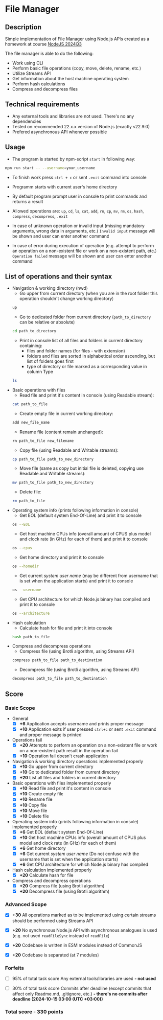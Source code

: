 # File Manager

## Description

Simple implementation of File Manager using Node.js APIs created as a homework at course [NodeJS 2024Q3](https://rs.school/courses/nodejs)

The file manager is able to do the following:

- Work using CLI
- Perform basic file operations (copy, move, delete, rename, etc.)
- Utilize Streams API
- Get information about the host machine operating system
- Perform hash calculations
- Compress and decompress files

## Technical requirements

- Any external tools and libraries are not used. There's no any dependencies
- Tested on recommended 22.x.x version of Node.js (exactly v22.9.0)
- Prefered asynchronous API whenever possible

## Usage

- The program is started by npm-script `start` in following way:
```bash
npm run start -- --username=your_username
```

- To finish work press `ctrl + c` or sent `.exit` command into console

- Programm starts with current user's home directory

- By default program prompt user in console to print commands and returns a result

- Allowed operations are: `up`, `cd`, `ls`, `cat`, `add`, `rn`, `cp`, `mv`, `rm`,
 `os`, `hash`, `compress`, `decompress`, `.exit`
  
- In case of unknown operation or invalid input (missing mandatory arguments, wrong data in arguments, etc.) `Invalid input` message will be shown and user can enter another command
  
- In case of error during execution of operation (e.g. attempt to perform an operation on a non-existent file or work on a non-existent path, etc.) `Operation failed` message will be shown and user can enter another command 

## List of operations and their syntax
- Navigation & working directory (nwd)
    - Go upper from current directory (when you are in the root folder this operation shouldn't change working directory)  
    ```bash
    up
    ```
    - Go to dedicated folder from current directory (`path_to_directory` can be relative or absolute)
    ```bash
    cd path_to_directory
    ```
    - Print in console list of all files and folders in current directory containing:
        - files and folder names (for files - with extension)
        - folders and files are sorted in alphabetical order ascending, but list of folders goes first
        - type of directory or file marked as a corresponding  value in column Type
    ```bash
    ls
    ```
- Basic operations with files
    - Read file and print it's content in console (using Readable stream): 
    ```bash
    cat path_to_file
    ```
    - Create empty file in current working directory: 
    ```bash
    add new_file_name
    ```
    - Rename file (content remain unchanged): 
    ```bash
    rn path_to_file new_filename
    ```
    - Copy file (using Readable and Writable streams): 
    ```bash
    cp path_to_file path_to_new_directory
    ```
    - Move file (same as copy but initial file is deleted, copying use Readable and Writable streams): 
    ```bash
    mv path_to_file path_to_new_directory
    ```
    - Delete file: 
    ```bash
    rm path_to_file
    ```
- Operating system info (prints following information in console)
    - Get EOL (default system End-Of-Line) and print it to console  
    ```bash
    os --EOL
    ```
    - Get host machine CPUs info (overall amount of CPUS plus model and clock rate (in GHz) for each of them) and print it to console  
    ```bash
    os --cpus
    ```
    - Get home directory and print it to console  
    ```bash
    os --homedir
    ```
    - Get current *system user name* (may be different from username that is set when the application starts) and print it to console  
    ```bash
    os --username
    ```
    - Get CPU architecture for which Node.js binary has compiled and print it to console  
    ```bash
    os --architecture
    ```
- Hash calculation  
    - Calculate hash for file and print it into console  
    ```bash
    hash path_to_file
    ```
- Compress and decompress operations  
    - Compress file (using Brotli algorithm, using Streams API)  
    ```bash
    compress path_to_file path_to_destination
    ```
    - Decompress file (using Brotli algorithm, using Streams API)  
    ```bash
    decompress path_to_file path_to_destination
    ```  

## Score

### Basic Scope
- General
    - [x] **+6** Application accepts username and prints proper message
    - [x] **+10** Application exits if user pressed `ctrl+c` or sent `.exit` command and proper message is printed
- Operations fail
    - [x] **+20** Attempts to perform an operation on a non-existent file or work on a non-existent path result in the operation fail
    - [x] **+10** Operation fail doesn't crash application
- Navigation & working directory operations implemented properly
    - [x] **+10** Go upper from current directory
    - [x] **+10** Go to dedicated folder from current directory
    - [x] **+20** List all files and folders in current directory
- Basic operations with files implemented properly
    - [x] **+10** Read file and print it's content in console
    - [x] **+10** Create empty file
    - [x] **+10** Rename file
    - [x] **+10** Copy file
    - [x] **+10** Move file
    - [x] **+10** Delete file
- Operating system info (prints following information in console) implemented properly
    - [x] **+6** Get EOL (default system End-Of-Line)
    - [x] **+10** Get host machine CPUs info (overall amount of CPUS plus model and clock rate (in GHz) for each of them)
    - [x] **+6** Get home directory
    - [x] **+6** Get current *system user name* (Do not confuse with the username that is set when the application starts)
    - [x] **+6** Get CPU architecture for which Node.js binary has compiled
- Hash calculation implemented properly
    - [x] **+20** Calculate hash for file 
- Compress and decompress operations
    - [x] **+20** Compress file (using Brotli algorithm)
    - [x] **+20** Decompress file (using Brotli algorithm)

### Advanced Scope

- [x] **+30** All operations marked as to be implemented using certain streams should be performed using Streams API
- [x] **+20** No synchronous Node.js API with asynchronous analogues is used (e.g. not used `readFileSync` instead of `readFile`)  
- [x] **+20** Codebase is written in ESM modules instead of CommonJS
- [x] **+20** Codebase is separated (at 7 modules)


### Forfeits
- [ ] 95% of total task score Any external tools/libraries are used **- not used**
- [ ] 30% of total task score Commits after deadline (except commits that affect only Readme.md, .gitignore, etc.) **- there's no commits after deadline (2024-10-15 03:00  (UTC +03:00))**


### Total score - **330** points